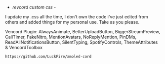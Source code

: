 - *revcord custom css* -

I update my .css all the time, I don't own the code i've just edited from others and added things for my personal use. Take as you please.

Vencord Plugin: AlwaysAnimate, BetterUploadButton, BiggerStreamPreview, CallTimer, FakeNitro, MentionAvatars, NoReplyMention, PinDMs, ReadAllNotificationsButton, SilentTyping, SpotifyControls, ThemeAttributes & VencordToolbox

```
https://github.com/LuckFire/amoled-cord

```
